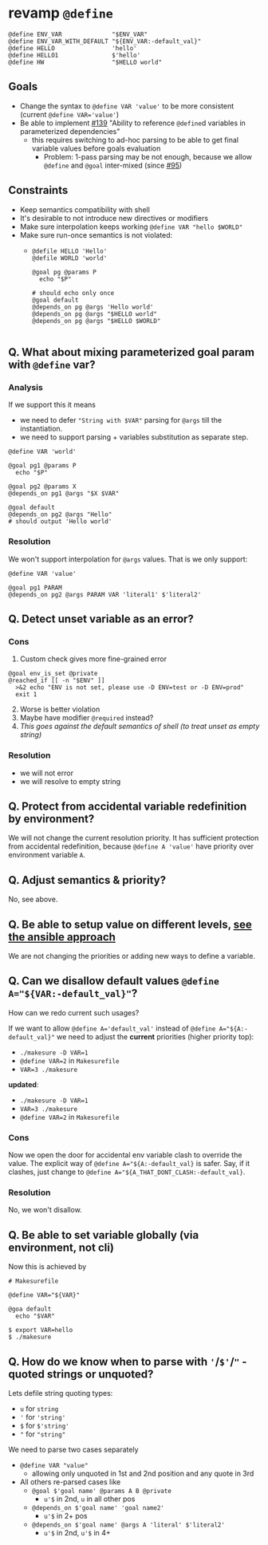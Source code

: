 # revamp `@define`

```shell
@define ENV_VAR              "$ENV_VAR"
@define ENV_VAR_WITH_DEFAULT "${ENV_VAR:-default_val}"
@define HELLO                'hello'
@define HELLO1               $'hello'
@define HW                   "$HELLO world"
```

## Goals
- Change the syntax to `@define VAR 'value'` to be more consistent (current `@define VAR='value'`)
- Be able to implement [#139](https://github.com/xonixx/makesure/issues/139) "Ability to reference `@define`d variables in parameterized dependencies"
  - this requires switching to ad-hoc parsing to be able to get final variable values before goals evaluation
    - Problem: 1-pass parsing may be not enough, because we allow `@define` and `@goal` inter-mixed (since [#95](https://github.com/xonixx/makesure/issues/95))

## Constraints
- Keep semantics compatibility with shell
- It's desirable to not introduce new directives or modifiers
- Make sure interpolation keeps working `@define VAR "hello $WORLD"`
- Make sure run-once semantics is not violated:
  - ```shell
    @defile HELLO 'Hello'
    @defile WORLD 'world'
    
    @goal pg @params P
      echo "$P"                        
    
    # should echo only once
    @goal default
    @depends_on pg @args 'Hello world'
    @depends_on pg @args "$HELLO world"
    @depends_on pg @args "$HELLO $WORLD"
 
## Q. What about mixing parameterized goal param with `@define` var?

### Analysis
   
If we support this it means 
- we need to defer `"String with $VAR"` parsing for `@args` till the instantiation.
- we need to support parsing + variables substitution as separate step.

```shell
@define VAR 'world'

@goal pg1 @params P
  echo "$P"

@goal pg2 @params X
@depends_on pg1 @args "$X $VAR"  

@goal default
@depends_on pg2 @args "Hello"
# should output 'Hello world'
```

### Resolution

We won't support interpolation for `@args` values. That is we only support:

```shell
@define VAR 'value'

@goal pg1 PARAM
@depends_on pg2 @args PARAM VAR 'literal1' $'literal2' 
```

## Q. Detect unset variable as an error?
    
### Cons
        
1. Custom check gives more fine-grained error                                                         
```shell
@goal env_is_set @private
@reached_if [[ -n "$ENV" ]]
  >&2 echo "ENV is not set, please use -D ENV=test or -D ENV=prod"
  exit 1
```

2. Worse is better violation
3. Maybe have modifier `@required` instead?
4. _This goes against the default semantics of shell (to treat unset as empty string)_

### Resolution

- we will not error
- we will resolve to empty string

## Q. Protect from accidental variable redefinition by environment?
 
We will not change the current resolution priority. It has sufficient protection from accidental redefinition, because `@define A 'value'` have priority over environment variable `A`.

## Q. Adjust semantics & priority?

No, see above.

## Q. Be able to setup value on different levels, [see the ansible approach](https://docs.ansible.com/ansible/latest/playbook_guide/playbooks_variables.html#variable-precedence-where-should-i-put-a-variable)

We are not changing the priorities or adding new ways to define a variable.

## Q. Can we disallow default values `@define A="${VAR:-default_val}"`?

How can we redo current such usages?

If we want to allow `@define A='default_val'` instead of `@define A="${A:-default_val}"` we need to adjust the **current** priorities (higher priority top):

- `./makesure -D VAR=1`
- `@define VAR=2` in `Makesurefile`
- `VAR=3 ./makesure`

**updated**:

- `./makesure -D VAR=1`
- `VAR=3 ./makesure`
- `@define VAR=2` in `Makesurefile`

### Cons

Now we open the door for accidental env variable clash to override the value.
The explicit way of `@define A="${A:-default_val}` is safer. Say, if it clashes, just change to `@define A="${A_THAT_DONT_CLASH:-default_val}`.

### Resolution

No, we won't disallow.


## Q. Be able to set variable globally (via environment, not cli)

Now this is achieved by 

```shell
# Makesurefile

@define VAR="${VAR}"

@goa default
  echo "$VAR"
```

```
$ export VAR=hello
$ ./makesure 
```

## Q. How do we know when to parse with `'`/`$'`/`"` - quoted strings or unquoted?
     
Lets defile string quoting types:

- `u` for `string`
- `'` for `'string'`
- `$` for `$'string'`
- `"` for `"string"`


We need to parse two cases separately

- `@define VAR "value"`
  - allowing only unquoted in 1st and 2nd position and any quote in 3rd
- All others re-parsed cases like 
  - `@goal $'goal name' @params A B @private`
    - `u'$` in 2nd, `u` in all other pos
  - `@depends_on $'goal name' 'goal name2'`
    - `u'$` in 2+ pos
  - `@depends_on $'goal name' @args A 'literal' $'literal2'`
    - `u'$` in 2nd, `u'$` in 4+
        
